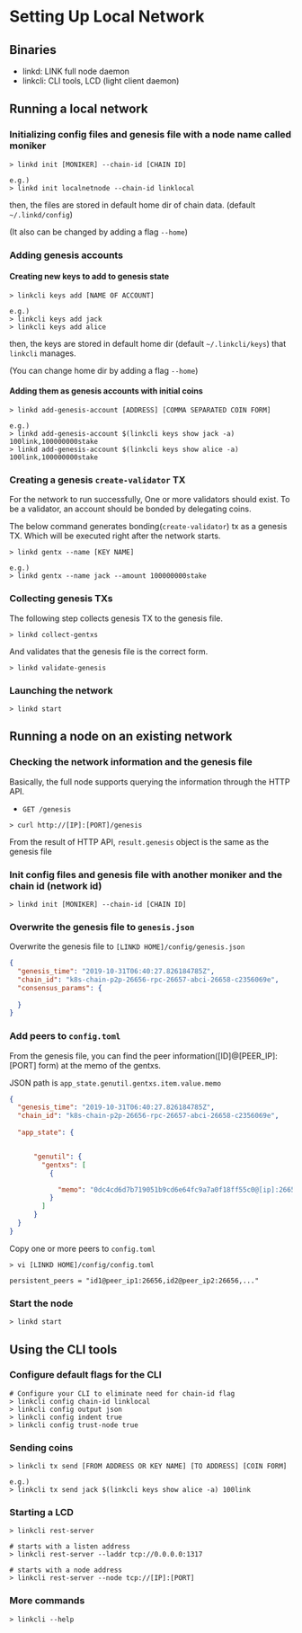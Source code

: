 # Setting Up Local Network

## Binaries

- linkd: LINK full node daemon
- linkcli: CLI tools, LCD (light client daemon)


## Running a local network 

### Initializing config files and genesis file with a node name called moniker

```shell
> linkd init [MONIKER] --chain-id [CHAIN ID]

e.g.) 
> linkd init localnetnode --chain-id linklocal
```

then, the files are stored in default home dir of chain data. (default `~/.linkd/config`)

(It also can be changed by adding a flag `--home`)


### Adding genesis accounts

#### Creating new keys to add to genesis state

```shell
> linkcli keys add [NAME OF ACCOUNT]

e.g.) 
> linkcli keys add jack
> linkcli keys add alice
```
then, the keys are stored in default home dir (default `~/.linkcli/keys`) that `linkcli`  manages.

(You can change home dir by adding a flag `--home`)

#### Adding them as  genesis accounts  with initial coins

```shell
> linkd add-genesis-account [ADDRESS] [COMMA SEPARATED COIN FORM]

e.g.)
> linkd add-genesis-account $(linkcli keys show jack -a) 100link,100000000stake
> linkd add-genesis-account $(linkcli keys show alice -a) 100link,100000000stake
```

### Creating a genesis `create-validator` TX

For the network to run successfully, One or more validators should exist.
To be a validator, an account should be bonded by delegating coins.

The below command generates bonding(`create-validator`) tx as a genesis TX.
Which will be executed right after the network starts.

```shell
> linkd gentx --name [KEY NAME]

e.g.)
> linkd gentx --name jack --amount 100000000stake
```


### Collecting genesis TXs

The following step collects genesis TX to the genesis file.

```shell
> linkd collect-gentxs
```

And validates that the genesis file is the correct form.

```shell
> linkd validate-genesis
```

### Launching the network

```shell
> linkd start
```



## Running a node on an existing network

### Checking the network information and the genesis file

Basically, the full node supports querying the information through the HTTP API.

- `GET /genesis`

```shell
> curl http://[IP]:[PORT]/genesis
```

From the result of HTTP API, `result.genesis` object is the same as the genesis file

### Init config files and genesis file with another moniker and the chain id (network id) 

```shell
> linkd init [MONIKER] --chain-id [CHAIN ID]
``` 

### Overwrite the genesis file to `genesis.json` 

Overwrite the genesis file to `[LINKD HOME]/config/genesis.json`

```json
{
  "genesis_time": "2019-10-31T06:40:27.826184785Z",
  "chain_id": "k8s-chain-p2p-26656-rpc-26657-abci-26658-c2356069e",
  "consensus_params": {
   
  }
}
```


### Add peers to `config.toml`

From the genesis file, you can find the peer information([ID]@[PEER_IP]:[PORT] form) at the memo of the gentxs.

JSON path is `app_state.genutil.gentxs.item.value.memo`

```json
{
  "genesis_time": "2019-10-31T06:40:27.826184785Z",
  "chain_id": "k8s-chain-p2p-26656-rpc-26657-abci-26658-c2356069e",
  
  "app_state": {


      "genutil": {
        "gentxs": [
          {

            "memo": "0dc4cd6d7b719051b9cd6e64fc9a7a0f18ff55c0@[ip]:26656"
          }
        ]
      }
  }
}
```

Copy one or more peers to `config.toml`
```shell
> vi [LINKD HOME]/config/config.toml

persistent_peers = "id1@peer_ip1:26656,id2@peer_ip2:26656,..."

```

### Start the node
```shell
> linkd start
```



## Using the CLI tools

### Configure default flags for the CLI

```shell
# Configure your CLI to eliminate need for chain-id flag
> linkcli config chain-id linklocal
> linkcli config output json
> linkcli config indent true
> linkcli config trust-node true
```

### Sending coins

```shell
> linkcli tx send [FROM ADDRESS OR KEY NAME] [TO ADDRESS] [COIN FORM]

e.g.)
> linkcli tx send jack $(linkcli keys show alice -a) 100link
```

### Starting a LCD

```shell
> linkcli rest-server

# starts with a listen address
> linkcli rest-server --laddr tcp://0.0.0.0:1317

# starts with a node address
> linkcli rest-server --node tcp://[IP]:[PORT]
```

### More commands

```shell
> linkcli --help
```
